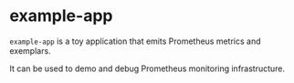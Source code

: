 # example-app
`example-app` is a toy application that emits Prometheus metrics and exemplars.

It can be used to demo and debug Prometheus monitoring infrastructure.